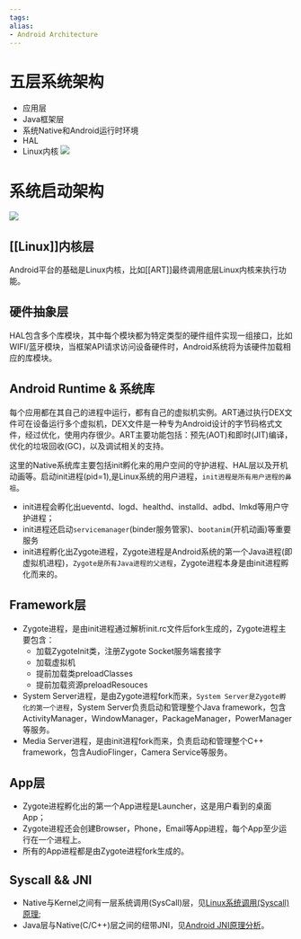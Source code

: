 ```yaml
---
tags: 
alias:
- Android Architecture
---
```

# 五层系统架构
- 应用层
- Java框架层
- 系统Native和Android运行时环境
- HAL
- Linux内核
![](https://gd-hbimg.huaban.com/1f7368a68bdac5245a0c8f7dea8e9f7f271617de18cb2-6PCoob)
# 系统启动架构
![](https://gd-hbimg.huaban.com/15332c539c3d7ad40e7ab6647eaab3a64913a04f3350d-7WRvyT)

## [[Linux]]内核层
Android平台的基础是Linux内核，比如[[ART]]最终调用底层Linux内核来执行功能。
## 硬件抽象层
HAL包含多个库模块，其中每个模块都为特定类型的硬件组件实现一组接口，比如WIFI/蓝牙模块，当框架API请求访问设备硬件时，Android系统将为该硬件加载相应的库模块。
## Android Runtime & 系统库
每个应用都在其自己的进程中运行，都有自己的虚拟机实例。ART通过执行DEX文件可在设备运行多个虚拟机，DEX文件是一种专为Android设计的字节码格式文件，经过优化，使用内存很少。ART主要功能包括：预先(AOT)和即时(JIT)编译，优化的垃圾回收(GC)，以及调试相关的支持。

这里的Native系统库主要包括init孵化来的用户空间的守护进程、HAL层以及开机动画等。启动init进程(pid=1),是Linux系统的用户进程，`init进程是所有用户进程的鼻祖`。

-   init进程会孵化出ueventd、logd、healthd、installd、adbd、lmkd等用户守护进程；
-   init进程还启动`servicemanager`(binder服务管家)、`bootanim`(开机动画)等重要服务
-   init进程孵化出Zygote进程，Zygote进程是Android系统的第一个Java进程(即虚拟机进程)，`Zygote是所有Java进程的父进程`，Zygote进程本身是由init进程孵化而来的。
## Framework层
-   Zygote进程，是由init进程通过解析init.rc文件后fork生成的，Zygote进程主要包含：
    -   加载ZygoteInit类，注册Zygote Socket服务端套接字
    -   加载虚拟机
    -   提前加载类preloadClasses
    -   提前加载资源preloadResouces
-   System Server进程，是由Zygote进程fork而来，`System Server是Zygote孵化的第一个进程`，System Server负责启动和管理整个Java framework，包含ActivityManager，WindowManager，PackageManager，PowerManager等服务。
-   Media Server进程，是由init进程fork而来，负责启动和管理整个C++ framework，包含AudioFlinger，Camera Service等服务。
## App层
-   Zygote进程孵化出的第一个App进程是Launcher，这是用户看到的桌面App；
-   Zygote进程还会创建Browser，Phone，Email等App进程，每个App至少运行在一个进程上。
-   所有的App进程都是由Zygote进程fork生成的。
## Syscall && JNI
-   Native与Kernel之间有一层系统调用(SysCall)层，见[Linux系统调用(Syscall)原理](http://gityuan.com/2016/05/21/syscall/);
-   Java层与Native(C/C++)层之间的纽带JNI，见[Android JNI原理分析](http://gityuan.com/2016/05/28/android-jni/)。
